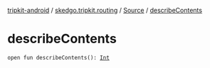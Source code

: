 [tripkit-android](../../index.md) / [skedgo.tripkit.routing](../index.md) / [Source](index.md) / [describeContents](./describe-contents.md)

# describeContents

`open fun describeContents(): `[`Int`](https://kotlinlang.org/api/latest/jvm/stdlib/kotlin/-int/index.html)